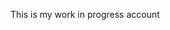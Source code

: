 This is my work in progress account

<!---
tomas-macek/tomas-macek is a ✨ special ✨ repository because its `README.md` (this file) appears on your GitHub profile.
You can click the Preview link to take a look at your changes.
--->
